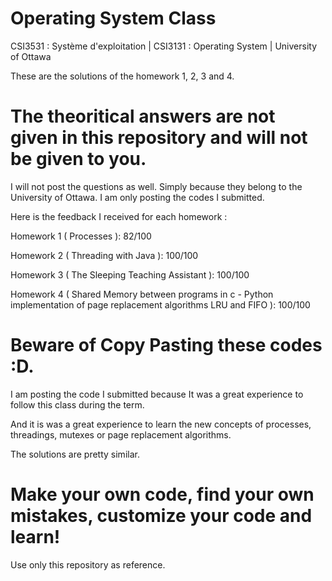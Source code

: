 # Operating System Class

CSI3531 : Système d'exploitation | CSI3131 : Operating System | University of Ottawa  

These are the solutions of the homework 1, 2, 3 and 4. 

# The theoritical answers are not given in this repository and will not be given to you. 

I will not post the questions as well. 
Simply because they belong to the University of Ottawa. 
I am only posting the codes I submitted. 


Here is the feedback I received for each homework :

Homework 1 ( Processes ): 82/100 

Homework 2 ( Threading with Java ): 100/100 

Homework 3 ( The Sleeping Teaching Assistant ): 100/100 

Homework 4 ( Shared Memory between programs in c - Python implementation of page replacement algorithms LRU and FIFO ): 100/100

# Beware of Copy Pasting these codes  :D. 

I am posting the code I submitted because It was a great experience to follow this class
during the term. 

And it is was a great experience to learn the new concepts of processes, threadings, mutexes or page replacement algorithms.

The solutions are pretty similar. 

# Make your own code, find your own mistakes, customize your code and learn!

Use only this repository as reference. 








